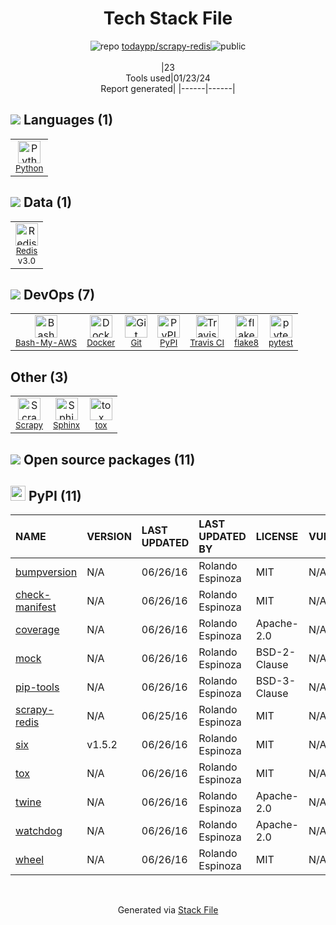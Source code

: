 <!--
&lt;--- Readme.md Snippet without images Start ---&gt;
## Tech Stack
todaypp/scrapy-redis is built on the following main stack:

- [Python](https://www.python.org) – Languages
- [Redis](http://redis.io/) – In-Memory Databases
- [Sphinx](http://sphinxsearch.com/) – Search Engines
- [Scrapy](http://scrapy.org/) – Web Scraping API
- [pytest](http://pytest.org/latest/) – Testing Frameworks
- [flake8](https://github.com/PyCQA/flake8) – Code Review
- [Bash-My-AWS](https://bash-my-aws.org/) – AWS Tools
- [Docker](https://www.docker.com/) – Virtual Machine Platforms & Containers
- [Travis CI](http://travis-ci.com/) – Continuous Integration

Full tech stack [here](/techstack.md)

&lt;--- Readme.md Snippet without images End ---&gt;

&lt;--- Readme.md Snippet with images Start ---&gt;
## Tech Stack
todaypp/scrapy-redis is built on the following main stack:

- <img width='25' height='25' src='https://img.stackshare.io/service/993/pUBY5pVj.png' alt='Python'/> [Python](https://www.python.org) – Languages
- <img width='25' height='25' src='https://img.stackshare.io/service/1031/default_cbce472cd134adc6688572f999e9122b9657d4ba.png' alt='Redis'/> [Redis](http://redis.io/) – In-Memory Databases
- <img width='25' height='25' src='https://img.stackshare.io/service/1598/TtqoAo1V.png' alt='Sphinx'/> [Sphinx](http://sphinxsearch.com/) – Search Engines
- <img width='25' height='25' src='https://img.stackshare.io/service/3116/LJ_Gsz28_400x400.png' alt='Scrapy'/> [Scrapy](http://scrapy.org/) – Web Scraping API
- <img width='25' height='25' src='https://img.stackshare.io/service/4586/Lu99Qe0Z_400x400.png' alt='pytest'/> [pytest](http://pytest.org/latest/) – Testing Frameworks
- <img width='25' height='25' src='https://img.stackshare.io/service/4838/default_c37162891c64eca7fafe782d9c191e409aae1e93.png' alt='flake8'/> [flake8](https://github.com/PyCQA/flake8) – Code Review
- <img width='25' height='25' src='https://img.stackshare.io/service/11642/no-img.png' alt='Bash-My-AWS'/> [Bash-My-AWS](https://bash-my-aws.org/) – AWS Tools
- <img width='25' height='25' src='https://img.stackshare.io/service/586/n4u37v9t_400x400.png' alt='Docker'/> [Docker](https://www.docker.com/) – Virtual Machine Platforms & Containers
- <img width='25' height='25' src='https://img.stackshare.io/service/460/Lu6cGu0z_400x400.png' alt='Travis CI'/> [Travis CI](http://travis-ci.com/) – Continuous Integration

Full tech stack [here](/techstack.md)

&lt;--- Readme.md Snippet with images End ---&gt;
-->
<div align="center">

# Tech Stack File
![](https://img.stackshare.io/repo.svg "repo") [todaypp/scrapy-redis](https://github.com/todaypp/scrapy-redis)![](https://img.stackshare.io/public_badge.svg "public")
<br/><br/>
|23<br/>Tools used|01/23/24 <br/>Report generated|
|------|------|
</div>

## <img src='https://img.stackshare.io/languages.svg'/> Languages (1)
<table><tr>
  <td align='center'>
  <img width='36' height='36' src='https://img.stackshare.io/service/993/pUBY5pVj.png' alt='Python'>
  <br>
  <sub><a href="https://www.python.org">Python</a></sub>
  <br>
  <sub></sub>
</td>

</tr>
</table>

## <img src='https://img.stackshare.io/databases.svg'/> Data (1)
<table><tr>
  <td align='center'>
  <img width='36' height='36' src='https://img.stackshare.io/service/1031/default_cbce472cd134adc6688572f999e9122b9657d4ba.png' alt='Redis'>
  <br>
  <sub><a href="http://redis.io/">Redis</a></sub>
  <br>
  <sub>v3.0</sub>
</td>

</tr>
</table>

## <img src='https://img.stackshare.io/devops.svg'/> DevOps (7)
<table><tr>
  <td align='center'>
  <img width='36' height='36' src='https://img.stackshare.io/service/11642/no-img.png' alt='Bash-My-AWS'>
  <br>
  <sub><a href="https://bash-my-aws.org/">Bash-My-AWS</a></sub>
  <br>
  <sub></sub>
</td>

<td align='center'>
  <img width='36' height='36' src='https://img.stackshare.io/service/586/n4u37v9t_400x400.png' alt='Docker'>
  <br>
  <sub><a href="https://www.docker.com/">Docker</a></sub>
  <br>
  <sub></sub>
</td>

<td align='center'>
  <img width='36' height='36' src='https://img.stackshare.io/service/1046/git.png' alt='Git'>
  <br>
  <sub><a href="http://git-scm.com/">Git</a></sub>
  <br>
  <sub></sub>
</td>

<td align='center'>
  <img width='36' height='36' src='https://img.stackshare.io/service/12572/-RIWgodF_400x400.jpg' alt='PyPI'>
  <br>
  <sub><a href="https://pypi.org/">PyPI</a></sub>
  <br>
  <sub></sub>
</td>

<td align='center'>
  <img width='36' height='36' src='https://img.stackshare.io/service/460/Lu6cGu0z_400x400.png' alt='Travis CI'>
  <br>
  <sub><a href="http://travis-ci.com/">Travis CI</a></sub>
  <br>
  <sub></sub>
</td>

<td align='center'>
  <img width='36' height='36' src='https://img.stackshare.io/service/4838/default_c37162891c64eca7fafe782d9c191e409aae1e93.png' alt='flake8'>
  <br>
  <sub><a href="https://github.com/PyCQA/flake8">flake8</a></sub>
  <br>
  <sub></sub>
</td>

<td align='center'>
  <img width='36' height='36' src='https://img.stackshare.io/service/4586/Lu99Qe0Z_400x400.png' alt='pytest'>
  <br>
  <sub><a href="http://pytest.org/latest/">pytest</a></sub>
  <br>
  <sub></sub>
</td>

</tr>
</table>

## Other (3)
<table><tr>
  <td align='center'>
  <img width='36' height='36' src='https://img.stackshare.io/service/3116/LJ_Gsz28_400x400.png' alt='Scrapy'>
  <br>
  <sub><a href="http://scrapy.org/">Scrapy</a></sub>
  <br>
  <sub></sub>
</td>

<td align='center'>
  <img width='36' height='36' src='https://img.stackshare.io/service/1598/TtqoAo1V.png' alt='Sphinx'>
  <br>
  <sub><a href="http://sphinxsearch.com/">Sphinx</a></sub>
  <br>
  <sub></sub>
</td>

<td align='center'>
  <img width='36' height='36' src='https://img.stackshare.io/service/4825/OhsWgbsr_normal.png' alt='tox'>
  <br>
  <sub><a href="https://tox.readthedocs.org/en/latest/">tox</a></sub>
  <br>
  <sub></sub>
</td>

</tr>
</table>


## <img src='https://img.stackshare.io/group.svg' /> Open source packages (11)</h2>

## <img width='24' height='24' src='https://img.stackshare.io/service/12572/-RIWgodF_400x400.jpg'/> PyPI (11)

|NAME|VERSION|LAST UPDATED|LAST UPDATED BY|LICENSE|VULNERABILITIES|
|:------|:------|:------|:------|:------|:------|
|[bumpversion](https://pypi.org/project/bumpversion)|N/A|06/26/16|Rolando Espinoza |MIT|N/A|
|[check-manifest](https://pypi.org/project/check-manifest)|N/A|06/26/16|Rolando Espinoza |MIT|N/A|
|[coverage](https://pypi.org/project/coverage)|N/A|06/26/16|Rolando Espinoza |Apache-2.0|N/A|
|[mock](https://pypi.org/project/mock)|N/A|06/26/16|Rolando Espinoza |BSD-2-Clause|N/A|
|[pip-tools](https://pypi.org/project/pip-tools)|N/A|06/26/16|Rolando Espinoza |BSD-3-Clause|N/A|
|[scrapy-redis](https://pypi.org/project/scrapy-redis)|N/A|06/25/16|Rolando Espinoza |MIT|N/A|
|[six](https://pypi.org/project/six)|v1.5.2|06/26/16|Rolando Espinoza |MIT|N/A|
|[tox](https://pypi.org/project/tox)|N/A|06/26/16|Rolando Espinoza |MIT|N/A|
|[twine](https://pypi.org/project/twine)|N/A|06/26/16|Rolando Espinoza |Apache-2.0|N/A|
|[watchdog](https://pypi.org/project/watchdog)|N/A|06/26/16|Rolando Espinoza |Apache-2.0|N/A|
|[wheel](https://pypi.org/project/wheel)|N/A|06/26/16|Rolando Espinoza |MIT|N/A|

<br/>
<div align='center'>

Generated via [Stack File](https://github.com/marketplace/stack-file)
